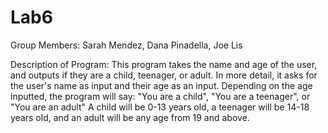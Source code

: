 # Lab6

Group Members: Sarah Mendez, Dana Pinadella, Joe Lis

Description of Program: This program takes the name and age of the user, and outputs if they are a child, teenager, or adult. 
In more detail, it asks for the user's name as input and their age as an input. Depending on the age inputted, the program will say: "You are a child", "You are a teenager", or "You are an adult" A child will be 0-13 years old, a teenager will be 14-18 years old, and an adult will be any age from 19 and above.
